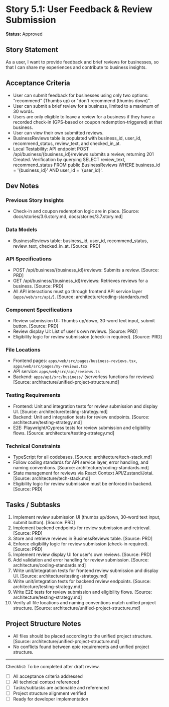 # Story 5.1: User Feedback & Review Submission

**Status:** Approved

## Story Statement
As a user,
I want to provide feedback and brief reviews for businesses,
so that I can share my experiences and contribute to business insights.

## Acceptance Criteria
- User can submit feedback for businesses using only two options: "recommend" (Thumbs up) or "don't recommend (thumbs down)".
- User can submit a brief review for a business, limited to a maximum of 30 words.
- Users are only eligible to leave a review for a business if they have a recorded check-in (GPS-based or coupon redemption-triggered) at that business.
- User can view their own submitted reviews.
- BusinessReviews table is populated with business_id, user_id, recommend_status, review_text, and checked_in_at.
- Local Testability: API endpoint POST /api/business/{business_id}/reviews submits a review, returning 201 Created. Verification by querying SELECT review_text, recommend_status FROM public.BusinessReviews WHERE business_id = '{business_id}' AND user_id = '{user_id}'.

## Dev Notes
### Previous Story Insights
- Check-in and coupon redemption logic are in place. [Source: docs/stories/3.6.story.md, docs/stories/3.7.story.md]

### Data Models
- BusinessReviews table: business_id, user_id, recommend_status, review_text, checked_in_at. [Source: PRD]

### API Specifications
- POST /api/business/{business_id}/reviews: Submits a review. [Source: PRD]
- GET /api/business/{business_id}/reviews: Retrieves reviews for a business. [Source: PRD]
- All API interactions must go through frontend API service layer (`apps/web/src/api/`). [Source: architecture/coding-standards.md]

### Component Specifications
- Review submission UI: Thumbs up/down, 30-word text input, submit button. [Source: PRD]
- Review display UI: List of user's own reviews. [Source: PRD]
- Eligibility logic for review submission (check-in required). [Source: PRD]

### File Locations
- Frontend pages: `apps/web/src/pages/business-reviews.tsx`, `apps/web/src/pages/my-reviews.tsx`
- API service: `apps/web/src/api/reviews.ts`
- Backend: `apps/api/src/business/` (serverless functions for reviews)
[Source: architecture/unified-project-structure.md]

### Testing Requirements
- Frontend: Unit and integration tests for review submission and display UI. [Source: architecture/testing-strategy.md]
- Backend: Unit and integration tests for review endpoints. [Source: architecture/testing-strategy.md]
- E2E: Playwright/Cypress tests for review submission and eligibility flows. [Source: architecture/testing-strategy.md]

### Technical Constraints
- TypeScript for all codebases. [Source: architecture/tech-stack.md]
- Follow coding standards for API service layer, error handling, and naming conventions. [Source: architecture/coding-standards.md]
- State management for reviews via React Context API/Zustand/Jotai. [Source: architecture/tech-stack.md]
- Eligibility logic for review submission must be enforced in backend. [Source: PRD]

## Tasks / Subtasks
1. Implement review submission UI (thumbs up/down, 30-word text input, submit button). [Source: PRD]
2. Implement backend endpoints for review submission and retrieval. [Source: PRD]
3. Store and retrieve reviews in BusinessReviews table. [Source: PRD]
4. Enforce eligibility logic for review submission (check-in required). [Source: PRD]
5. Implement review display UI for user's own reviews. [Source: PRD]
6. Add validation and error handling for review submission. [Source: architecture/coding-standards.md]
7. Write unit/integration tests for frontend review submission and display UI. [Source: architecture/testing-strategy.md]
8. Write unit/integration tests for backend review endpoints. [Source: architecture/testing-strategy.md]
9. Write E2E tests for review submission and eligibility flows. [Source: architecture/testing-strategy.md]
10. Verify all file locations and naming conventions match unified project structure. [Source: architecture/unified-project-structure.md]

## Project Structure Notes
- All files should be placed according to the unified project structure. [Source: architecture/unified-project-structure.md]
- No conflicts found between epic requirements and unified project structure.

---

Checklist: To be completed after draft review.
- [ ] All acceptance criteria addressed
- [ ] All technical context referenced
- [ ] Tasks/subtasks are actionable and referenced
- [ ] Project structure alignment verified
- [ ] Ready for developer implementation 